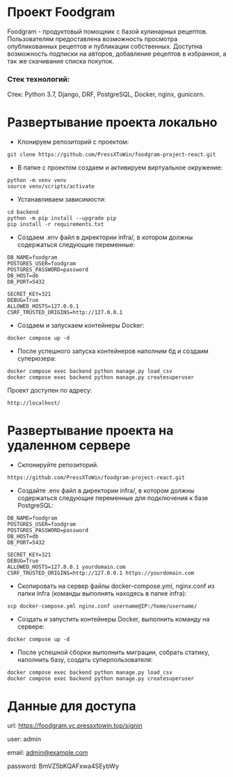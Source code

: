 # Проект Foodgram
Foodgram - продуктовый помощник с базой кулинарных рецептов. Пользователям предоставлена возможность просмотра опубликованных рецептов и публикации собственных. Доступна возможность подписки на авторов, добавление рецептов в избранное,  а так же скачивание списка покупок.
  
### Стек технологий:
Стек: Python 3.7, Django, DRF, PostgreSQL, Docker, nginx, gunicorn.

# Развертывание проекта локально
-  Клонируем репозиторий с проектом:
```
git clone https://github.com/PressXToWin/foodgram-project-react.git
```
-  В папке с проектом создаем и активируем виртуальное окружение:
```
python -m venv venv
source venv/scripts/activate
```
-  Устанавливаем зависимости:
```
cd backend
python -m pip install --upgrade pip
pip install -r requirements.txt
```
-  Создаем .env файл в директории infra/, в котором должны содержаться следующие переменные:
```
DB_NAME=foodgram
POSTGRES_USER=foodgram
POSTGRES_PASSWORD=password
DB_HOST=db
DB_PORT=5432

SECRET_KEY=321
DEBUG=True
ALLOWED_HOSTS=127.0.0.1
CSRF_TRUSTED_ORIGINS=http://127.0.0.1

```
-  Создаем и запускаем контейнеры Docker:
```
docker compose up -d
```

-  После успешного запуска контейнеров наполним бд и создаим суперюзера:
```
docker compose exec backend python manage.py load_csv
docker compose exec backend python manage.py createsuperuser
```
Проект доступен по адресу:
```
http://localhost/
```

# Развертывание проекта на удаленном сервере
 - Склонируйте репозиторий. 
```
https://github.com/PressXToWin/foodgram-project-react.git
```
 - Создайте .env файл в директории infra/, в котором должны содержаться следующие переменные для подключения к базе PostgreSQL:
```
DB_NAME=foodgram
POSTGRES_USER=foodgram
POSTGRES_PASSWORD=password
DB_HOST=db
DB_PORT=5432

SECRET_KEY=321
DEBUG=True
ALLOWED_HOSTS=127.0.0.1 yourdomain.com
CSRF_TRUSTED_ORIGINS=http://127.0.0.1 https://yourdomain.com
```
 - Скопировать на сервер файлы docker-compose.yml, nginx.conf из папки infra (команды выполнять находясь в папке infra):
```
scp docker-compose.yml nginx.conf username@IP:/home/username/
```
 - Создать и запустить контейнеры Docker, выполнить команду на сервере:
```
docker compose up -d
```
 - После успешной сборки выполнить миграции, собрать статику, наполнить базу, создать суперпользователя:
```
docker compose exec backend python manage.py load_csv
docker compose exec backend python manage.py createsuperuser
```

# Данные для доступа

url: https://foodgram.yc.pressxtowin.top/signin

user: admin

email: admin@example.com

password: BmVZ5bKQAFxwa4SEybWy